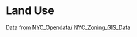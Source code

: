 # Land Use
Data from [NYC_Opendata](https://www1.nyc.gov/site/planning/data-maps/open-data/dwn-pluto-mappluto.page)/
[NYC_Zoning_GIS_Data](https://data.cityofnewyork.us/City-Government/Zoning-GIS-Data-Shapefile/kdig-pewd?category=City-Government&view_name=Zoning-GIS-Data-Shapefile)
